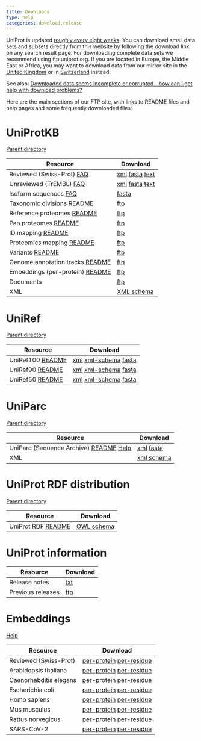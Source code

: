 ```yaml
---
title: Downloads
type: help
categories: download,release
---
```


UniProt is updated [roughly every eight weeks](https://www.uniprot.org/help/synchronization). You can download small data sets and subsets directly from this website by following the download link on any search result page. For downloading complete data sets we recommend using ftp.uniprot.org. If you are located in Europe, the Middle East or Africa, you may want to download data from our mirror site in the [United Kingdom](https://ftp.ebi.ac.uk/pub/databases/uniprot/) or in [Switzerland](https://ftp.expasy.org/databases/uniprot/) instead.

See also: [Downloaded data seems incomplete or corrupted - how can I get help with download problems?](https://www.uniprot.org/help/metalink)

Here are the main sections of our FTP site, with links to README files and help pages and some frequently downloaded files:

# UniProtKB

[Parent directory](https://ftp.ebi.ac.uk/pub/databases/uniprot/current_release/knowledgebase/)

| Resource                                                                                                                                       | Download                                                                                                                                                                                                                                                                                                                                                   |
| ---------------------------------------------------------------------------------------------------------------------------------------------- | ---------------------------------------------------------------------------------------------------------------------------------------------------------------------------------------------------------------------------------------------------------------------------------------------------------------------------------------------------------- |
| Reviewed (Swiss-Prot) [FAQ](https://www.uniprot.org/help/uniprotkb_sections)                                                                   | [xml](https://ftp.ebi.ac.uk/pub/databases/uniprot/current_release/knowledgebase/complete/uniprot_sprot.xml.gz) [fasta](https://ftp.ebi.ac.uk/pub/databases/uniprot/current_release/knowledgebase/complete/uniprot_sprot.fasta.gz) [text](https://ftp.ebi.ac.uk/pub/databases/uniprot/current_release/knowledgebase/complete/uniprot_sprot.dat.gz)    |
| Unreviewed (TrEMBL) [FAQ](https://www.uniprot.org/help/uniprotkb_sections)                                                                     | [xml](https://ftp.ebi.ac.uk/pub/databases/uniprot/current_release/knowledgebase/complete/uniprot_trembl.xml.gz) [fasta](https://ftp.ebi.ac.uk/pub/databases/uniprot/current_release/knowledgebase/complete/uniprot_trembl.fasta.gz) [text](https://ftp.ebi.ac.uk/pub/databases/uniprot/current_release/knowledgebase/complete/uniprot_trembl.dat.gz) |
| Isoform sequences [FAQ](https://www.uniprot.org/help/canonical_and_isoforms)                                                                   | [fasta](https://ftp.ebi.ac.uk/pub/databases/uniprot/current_release/knowledgebase/complete/uniprot_sprot_varsplic.fasta.gz)                                                                                                                                                                                                                              |
| Taxonomic divisions [README](https://ftp.ebi.ac.uk/pub/databases/uniprot/current_release/knowledgebase/taxonomic_divisions/README)           | [ftp](https://ftp.ebi.ac.uk/pub/databases/uniprot/current_release/knowledgebase/taxonomic_divisions/)                                                                                                                                                                                                                                                    |
| Reference proteomes [README](https://ftp.ebi.ac.uk/pub/databases/uniprot/current_release/knowledgebase/reference_proteomes/README)           | [ftp](https://ftp.ebi.ac.uk/pub/databases/uniprot/current_release/knowledgebase/reference_proteomes/)                                                                                                                                                                                                                                                    |
| Pan proteomes [README](https://ftp.ebi.ac.uk/pub/databases/uniprot/current_release/knowledgebase/pan_proteomes/README)                       | [ftp](https://ftp.ebi.ac.uk/pub/databases/uniprot/current_release/knowledgebase/pan_proteomes/)                                                                                                                                                                                                                                                          |
| ID mapping [README](https://ftp.ebi.ac.uk/pub/databases/uniprot/current_release/knowledgebase/idmapping/README)                              | [ftp](https://ftp.ebi.ac.uk/pub/databases/uniprot/current_release/knowledgebase/idmapping/)                                                                                                                                                                                                                                                              |
| Proteomics mapping [README](https://ftp.ebi.ac.uk/pub/databases/uniprot/current_release/knowledgebase/proteomics_mapping/README)             | [ftp](https://ftp.ebi.ac.uk/pub/databases/uniprot/current_release/knowledgebase/proteomics_mapping/)                                                                                                                                                                                                                                                     |
| Variants [README](https://ftp.ebi.ac.uk/pub/databases/uniprot/current_release/knowledgebase/variants/README)                                 | [ftp](https://ftp.ebi.ac.uk/pub/databases/uniprot/current_release/knowledgebase/variants/)                                                                                                                                                                                                                                                               |
| Genome annotation tracks [README](https://ftp.ebi.ac.uk/pub/databases/uniprot/current_release/knowledgebase/genome_annotation_tracks/README) | [ftp](https://ftp.ebi.ac.uk/pub/databases/uniprot/current_release/knowledgebase/genome_annotation_tracks/)                                                                                                                                                                                                                                               |
| Embeddings (per-protein) [README](https://ftp.ebi.ac.uk/pub/databases/uniprot/current_release/knowledgebase/embeddings/README)               | [ftp](https://ftp.ebi.ac.uk/pub/databases/uniprot/current_release/knowledgebase/embeddings/)                                                                                                                                                                                                                                                             |
| Documents                                                                                                                                      | [ftp](https://ftp.ebi.ac.uk/pub/databases/uniprot/current_release/knowledgebase/complete/docs/)                                                                                                                                                                                                                                                          |
| XML                                                                                                                                            | [XML schema](https://ftp.ebi.ac.uk/pub/databases/uniprot/current_release/knowledgebase/complete/uniprot.xsd)                                                                                                                                                                                                                                             |

# UniRef

[Parent directory](https://ftp.ebi.ac.uk/pub/databases/uniprot/uniref/)

| Resource                                                                                  | Download                                                                                                                                                                                                                                                                                  |
| ----------------------------------------------------------------------------------------- | ----------------------------------------------------------------------------------------------------------------------------------------------------------------------------------------------------------------------------------------------------------------------------------------- |
| UniRef100 [README](https://ftp.ebi.ac.uk/pub/databases/uniprot/uniref/uniref100/README) | [xml](https://ftp.ebi.ac.uk/pub/databases/uniprot/uniref/uniref100/uniref100.xml.gz) [xml-schema](https://ftp.ebi.ac.uk/pub/databases/uniprot/current_release/uniref/uniref100/uniref.xsd) [fasta](https://ftp.ebi.ac.uk/pub/databases/uniprot/uniref/uniref100/uniref100.fasta.gz) |
| UniRef90 [README](https://ftp.ebi.ac.uk/pub/databases/uniprot/uniref/uniref90/README)   | [xml](https://ftp.ebi.ac.uk/pub/databases/uniprot/uniref/uniref90/uniref90.xml.gz) [xml-schema](https://ftp.ebi.ac.uk/pub/databases/uniprot/current_release/uniref/uniref90/uniref.xsd) [fasta](https://ftp.ebi.ac.uk/pub/databases/uniprot/uniref/uniref90/uniref90.fasta.gz)      |
| UniRef50 [README](https://ftp.ebi.ac.uk/pub/databases/uniprot/uniref/uniref50/README)   | [xml](https://ftp.ebi.ac.uk/pub/databases/uniprot/uniref/uniref50/uniref50.xml.gz) [xml-schema](https://ftp.ebi.ac.uk/pub/databases/uniprot/current_release/uniref/uniref50/uniref.xsd) [fasta](https://ftp.ebi.ac.uk/pub/databases/uniprot/uniref/uniref50/uniref50.fasta.gz)      |

# UniParc

[Parent directory](https://ftp.ebi.ac.uk/pub/databases/uniprot/current_release/uniparc/)

| Resource                                                                                                                                                       | Download                                                                                                                                                                           |
| -------------------------------------------------------------------------------------------------------------------------------------------------------------- | ---------------------------------------------------------------------------------------------------------------------------------------------------------------------------------- |
| UniParc (Sequence Archive) [README](https://ftp.ebi.ac.uk/pub/databases/uniprot/current_release/uniparc/README) [Help](https://www.uniprot.org/help/uniparc) | [xml](https://ftp.ebi.ac.uk/pub/databases/uniprot/current_release/uniparc/xml/all/) [fasta](https://ftp.ebi.ac.uk/pub/databases/uniprot/current_release/uniparc/fasta/active/) |
| XML                                                                                                                                                            | [xml schema](https://ftp.ebi.ac.uk/pub/databases/uniprot/current_release/uniparc/uniparc.xsd)                                                                                    |

# UniProt RDF distribution

[Parent directory](https://ftp.ebi.ac.uk/pub/databases/uniprot/current_release/rdf/)

| Resource                                                                                       | Download                                                                                 |
| ---------------------------------------------------------------------------------------------- | ---------------------------------------------------------------------------------------- |
| UniProt RDF [README](https://ftp.ebi.ac.uk/pub/databases/uniprot/current_release/rdf/README) | [OWL schema](https://ftp.ebi.ac.uk/pub/databases/uniprot/current_release/rdf/core.owl) |

# UniProt information

| Resource          | Download                                                                |
| ----------------- | ----------------------------------------------------------------------- |
| Release notes     | [txt](https://ftp.ebi.ac.uk/pub/databases/uniprot/relnotes.txt)       |
| Previous releases | [ftp](https://ftp.ebi.ac.uk/pub/databases/uniprot/previous_releases/) |

# Embeddings

[Help](https://www.uniprot.org/help/embeddings)

| Resource               | Download                                                                                                                                                                                                                                                        |
| ---------------------- | --------------------------------------------------------------------------------------------------------------------------------------------------------------------------------------------------------------------------------------------------------------- |
| Reviewed (Swiss-Prot)  | [per-protein](https://ftp.ebi.ac.uk/pub/databases/uniprot/current_release/knowledgebase/embeddings/uniprot_sprot/per-protein.h5) [per-residue](https://ftp.ebi.ac.uk/pub/contrib/UniProt/embeddings/current_release/uniprot_sprot/per-residue.h5)             |
| Arabidopsis thaliana   | [per-protein](https://ftp.ebi.ac.uk/pub/databases/uniprot/current_release/knowledgebase/embeddings/UP000006548_3702/per-protein.h5) [per-residue](https://ftp.ebi.ac.uk/pub/contrib/UniProt/embeddings/current_release/UP000006548_3702/per-residue.h5)       |
| Caenorhabditis elegans | [per-protein](https://ftp.ebi.ac.uk/pub/databases/uniprot/current_release/knowledgebase/embeddings/UP000001940_6239/per-protein.h5) [per-residue](https://ftp.ebi.ac.uk/pub/contrib/UniProt/embeddings/current_release/UP000001940_6239/per-residue.h5)       |
| Escherichia coli       | [per-protein](https://ftp.ebi.ac.uk/pub/databases/uniprot/current_release/knowledgebase/embeddings/UP000000625_83333/per-protein.h5) [per-residue](https://ftp.ebi.ac.uk/pub/contrib/UniProt/embeddings/current_release/UP000000625_83333/per-residue.h5)     |
| Homo sapiens           | [per-protein](https://ftp.ebi.ac.uk/pub/databases/uniprot/current_release/knowledgebase/embeddings/UP000005640_9606/per-protein.h5) [per-residue](https://ftp.ebi.ac.uk/pub/contrib/UniProt/embeddings/current_release/UP000005640_9606/per-residue.h5)       |
| Mus musculus           | [per-protein](https://ftp.ebi.ac.uk/pub/databases/uniprot/current_release/knowledgebase/embeddings/UP000000589_10090/per-protein.h5) [per-residue](https://ftp.ebi.ac.uk/pub/contrib/UniProt/embeddings/current_release/UP000000589_10090/per-residue.h5)     |
| Rattus norvegicus      | [per-protein](https://ftp.ebi.ac.uk/pub/databases/uniprot/current_release/knowledgebase/embeddings/UP000002494_10116/per-protein.h5) [per-residue](https://ftp.ebi.ac.uk/pub/contrib/UniProt/embeddings/current_release/UP000002494_10116/per-residue.h5)     |
| SARS-CoV-2             | [per-protein](https://ftp.ebi.ac.uk/pub/databases/uniprot/current_release/knowledgebase/embeddings/UP000464024_2697049/per-protein.h5) [per-residue](https://ftp.ebi.ac.uk/pub/contrib/UniProt/embeddings/current_release/UP000464024_2697049/per-residue.h5) |
